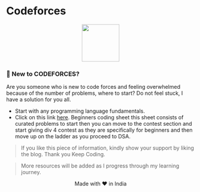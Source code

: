 # Codeforces
<div align="center">
  <img src="https://media1.giphy.com/media/jTMw980OBX5YEAulPm/200w.webp?cid=ecf05e47j9zw1kwjhpjfz4gl5081x8mumvwrmjlzomk0e7na&ep=v1_stickers_search&rid=200w.webp&ct=s" width="100px"/>
</div>

### 📝 New to CODEFORCES?
Are you someone who is new to code forces and feeling overwhelmed because of the number of problems, where to start? Do not feel stuck, I have a solution for you all.

- Start with any programming language fundamentals. <br>
- Click on this link [here](https://codeforces.com/group/MWSDmqGsZm/contest/219158). Beginners coding sheet this sheet consists of curated problems to start then you can move to the contest section and start giving div 4 contest as they are specifically for beginners and then move up on the ladder as you proceed to DSA. <br>
>If you like this piece of information, kindly show your support by liking the blog. Thank you Keep Coding.


>More resources will be added as I progress through my learning journey. <br>
<p align="center">Made with ❤️ in India</p>

